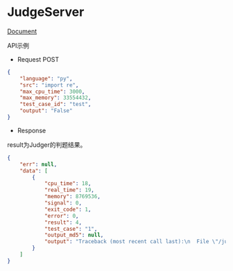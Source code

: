 # JudgeServer

[Document](http://opensource.qduoj.com/)

API示例

- Request POST
```json
{
    "language": "py",
    "src": "import re",
    "max_cpu_time": 3000,
    "max_memory": 33554432,
    "test_case_id": "test",
    "output": "False"
}
```

- Response

result为Judger的判题结果。
```json
{
    "err": null,
    "data": [
        {
            "cpu_time": 18,
            "real_time": 19,
            "memory": 8769536,
            "signal": 0,
            "exit_code": 1,
            "error": 0,
            "result": 4,
            "test_case": "1",
            "output_md5": null,
            "output": "Traceback (most recent call last):\n  File \"/judger/run/6c553f72a28b4e7e88b02dadf2d9b352/solution.py\", line 1, in <module>\nModuleNotFoundError: No module named 'r'\n"
        }
    ]
}
```
